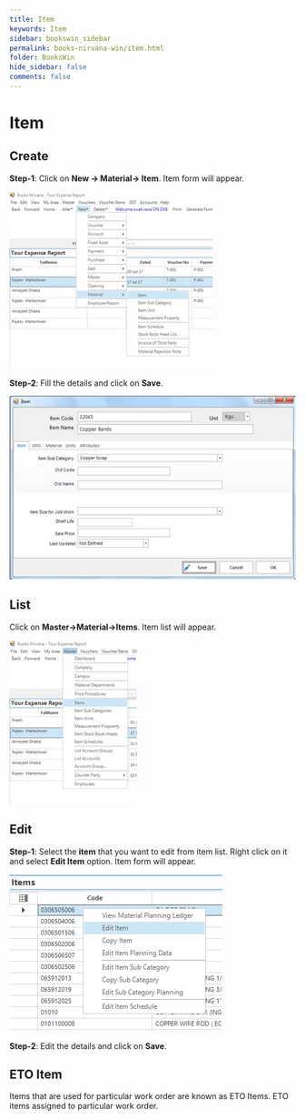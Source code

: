 ```yaml
---
title: Item
keywords: Item
sidebar: bookswin_sidebar
permalink: books-nirvana-win/item.html
folder: BooksWin
hide_sidebar: false
comments: false
---
```


# Item

## Create
**Step-1**: Click on **New -> Material-> Item**. Item form will appear.

![](/images/item-create.jpg)

**Step-2**: Fill the details and click on **Save**.

![](/images/item-create-save.jpg)

## List

Click on **Master->Material->Items**. Item list will appear.

![](/images/item-list.jpg)

## Edit

**Step-1**: Select the **item** that you want to edit from item list. Right click on it and select **Edit Item** option. Item form will appear.

![](/images/item-edit.png)


**Step-2**: Edit the details and click on **Save**.

## ETO Item

Items that are used for particular work order are known as ETO Items. ETO items assigned to particular work order.
